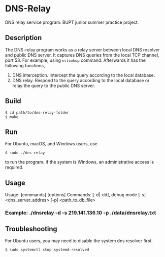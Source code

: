 # DNS-Relay

DNS relay service program. BUPT junior summer practice project.

## Description

The DNS-relay program works as a relay server between local DNS resolver and public DNS server. It captures DNS queries from the local TCP channel, port 53. For example, using `nslookup` command. Afterwards it has the following functions,

1. DNS interception. Intercept the query according to the local database.
2. DNS relay. Respond to the query according to the local database or relay the query to the public DNS server.

## Build

```
$ cd path/to/dns-relay-folder
$ make
```

## Run

For Ubuntu, macOS, and Windows users, use

```
$ sudo ./dns-relay
```

to run the program. If the system is Windows, an administrative access is required.

## Usage

Usage: [commands] [options]
Commands:
    [-d|-dd], debug mode
    [-s] <dns_server_addres>
    [-p] <path_to_db_file>

### Example: ./dnsrelay -d -s 219.141.136.10 -p ./data/dnsrelay.txt

## Troubleshooting

For Ubuntu users, you may need to disable the system dns resolver first.

```
$ sudo systemctl stop systemd-resolved
```
